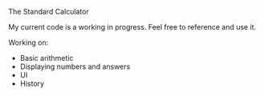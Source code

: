 The Standard Calculator

My current code is a working in progress.
Feel free to reference and use it.

Working on:
- Basic arithmetic
- Displaying numbers and answers
- UI
- History
